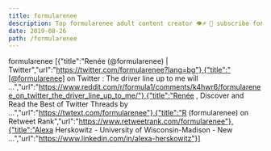 ```yaml
---
title: formularenee
description: Top formularenee adult content creator 👁♐️ 👑 subscribe formularenee to my porn site below IG formularenee
date: 2019-08-26
path: /formularenee
---
```


formularenee
[{"title":"Renée (@formularenee) | Twitter","url":"https://twitter.com/formularenee?lang=bg"},{"title":"[@formularenee] on Twitter : The driver line up to me will ...","url":"https://www.reddit.com/r/formula1/comments/k4hwr6/formularenee_on_twitter_the_driver_line_up_to_me/"},{"title":"Renée , Discover and Read the Best of Twitter Threads by ...","url":"https://twtext.com/formularenee"},{"title":"R   (formularenee) on Retweet Rank","url":"https://www.retweetrank.com/formularenee"},{"title":"Alexa Herskowitz - University of Wisconsin-Madison - New ...","url":"https://www.linkedin.com/in/alexa-herskowitz"}]


